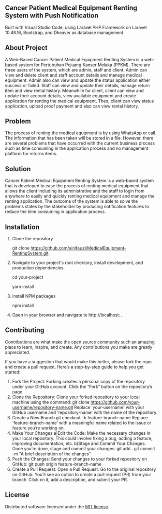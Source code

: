 ## Cancer Patient Medical Equipment Renting System with Push Notification

Built with Visual Studio Code, using Laravel PHP Framework on Laravel 10.48.16, Bootstrap, and Dbeaver as database management

## About Project

A Web-Based Cancer Patient Medical Equipment Renting System is a web-based system for Pertubuhan Pejuang Kanser Melaka (PPKM). There are three users of the system, which are admin, staff and client. Admin can view and delete client and staff account details and manage medical equipment. Admin also can view and update the status application either success or failed. Staff can view and update their details, manage return item and view rental history. Meanwhile for client, client can view and update their account details, view available equipment and create application for renting the medical equipment. Then, client can view status application, upload proof payment and also can view rental history.

## Problem

The process of renting the medical equipment is by using WhatsApp or call. The information that has been taken will be stored in a file. However, there are several problems that have occurred with the current business process such as time consuming in the application process and no management platform for returns items.

## Solution

Cancer Patient Medical Equipment Renting System is a web-based system that is developed to ease the process of renting medical equipment that allows the client including its administrative and the staff to login from anywhere to easily and quickly renting medical equipment and manage the renting application. The outcome of the system is able to solve the problems states by the stakeholder by producing notification features to reduce the time consuming in application process.

## Installation

1. Clone the repository

   git clone https://github.com/ainifauzi/MedicalEquipment-RentingSystem.git

2. Navigate to your project's root directory, install development, and production dependencies.

   cd your-project
   
   yarn install

4. Install NPM packages

   npm install

5. Open in your browser and navigate to http://localhost: .

## Contributing

Contributions are what make the open source community such an amazing place to learn, inspire, and create. Any contributions you make are greatly appreciated.

If you have a suggestion that would make this better, please fork the repo and create a pull request.  Here’s a step-by-step guide to help you get started:

1. Fork the Project: Forking creates a personal copy of the repository under your GitHub 
   account. Click the “Fork” button on the repository’s page.
2. Clone the Repository: Clone your forked repository to your local machine using the command:
   git clone https://github.com/your-username/repository-name.git
   Replace 'your-username' with your GitHub username and 'repository-name' with the name of the 
   repository.
3. Create a New Branch
   git checkout -b feature-branch-name
   Replace 'feature-branch-name' with a meaningful name related to the issue or feature you’re 
   working on.
4. Make Your Changes
   a)Edit the Code: Make the necessary changes in your local repository. This could involve 
     fixing a bug, adding a feature, improving documentation, etc.
   b)Stage and Commit Your Changes: Once you’re done, stage and commit your changes:
     git add .
     git commit -m "A brief description of the changes"
5. Push the Changes: Send your changes to your forked repository on GitHub:
   git push origin feature-branch-name
6. Create a Pull Request: Open a Pull Request: Go to the original repository on GitHub. You’ll 
  see an option to create a pull request (PR) from your branch. Click on it, add a description, 
  and submit your PR.

## License

Distributed software licensed under the [MIT license](https://opensource.org/licenses/MIT).
